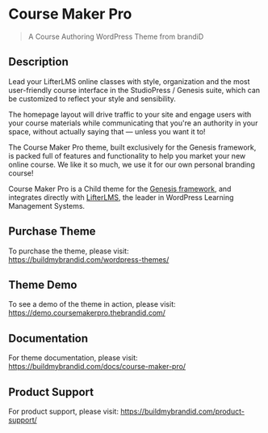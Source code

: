 # Course Maker Pro

> A Course Authoring WordPress Theme from brandiD

## Description
Lead your LifterLMS online classes with style, organization and the most user-friendly course interface in the StudioPress / Genesis suite, which can be customized to reflect your style and sensibility.

The homepage layout will drive traffic to your site and engage users with your course materials while communicating that you're an authority in your space, without actually saying that — unless you want it to!

The Course Maker Pro theme, built exclusively for the Genesis framework, is packed full of features and functionality to help you market your new online course. We like it so much, we use it for our own personal branding course!

Course Maker Pro is a Child theme for the [Genesis framework](https://www.studiopress.com/features/), and integrates directly with [LifterLMS](https://lifterlms.com), the leader in WordPress Learning Management Systems.

## Purchase Theme
To purchase the theme, please visit:
https://buildmybrandid.com/wordpress-themes/

## Theme Demo
To see a demo of the theme in action, please visit:
https://demo.coursemakerpro.thebrandid.com/

## Documentation
For theme documentation, please visit:
https://buildmybrandid.com/docs/course-maker-pro/

## Product Support
For product support, please visit:
https://buildmybrandid.com/product-support/
